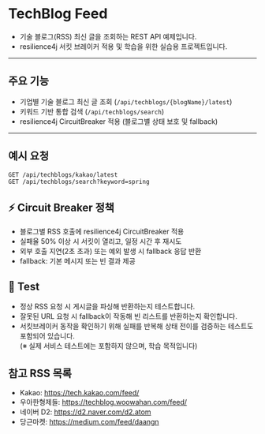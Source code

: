 # TechBlog Feed

- 기술 블로그(RSS) 최신 글을 조회하는 REST API 예제입니다.
- resilience4j 서킷 브레이커 적용 및 학습을 위한 실습용 프로젝트입니다.

---

## 주요 기능

- 기업별 기술 블로그 최신 글 조회 (`/api/techblogs/{blogName}/latest`)
- 키워드 기반 통합 검색 (`/api/techblogs/search`)
- resilience4j CircuitBreaker 적용 (블로그별 상태 보호 및 fallback)

---

## 예시 요청
```
GET /api/techblogs/kakao/latest
GET /api/techblogs/search?keyword=spring
```

## ⚡ Circuit Breaker 정책

- 블로그별 RSS 호출에 resilience4j CircuitBreaker 적용
- 실패율 50% 이상 시 서킷이 열리고, 일정 시간 후 재시도
- 외부 호출 지연(2초 초과) 또는 예외 발생 시 fallback 응답 반환
- fallback: 기본 메시지 또는 빈 결과 제공

## 🧪 Test

- 정상 RSS 요청 시 게시글을 파싱해 반환하는지 테스트합니다.
- 잘못된 URL 요청 시 fallback이 작동해 빈 리스트를 반환하는지 확인합니다.
- 서킷브레이커 동작을 확인하기 위해 실패를 반복해 상태 전이를 검증하는 테스트도 포함되어 있습니다.  
  (※ 실제 서비스 테스트에는 포함하지 않으며, 학습 목적입니다)

## 참고 RSS 목록
- Kakao: https://tech.kakao.com/feed/
- 우아한형제들: https://techblog.woowahan.com/feed/
- 네이버 D2: https://d2.naver.com/d2.atom
- 당근마켓: https://medium.com/feed/daangn
